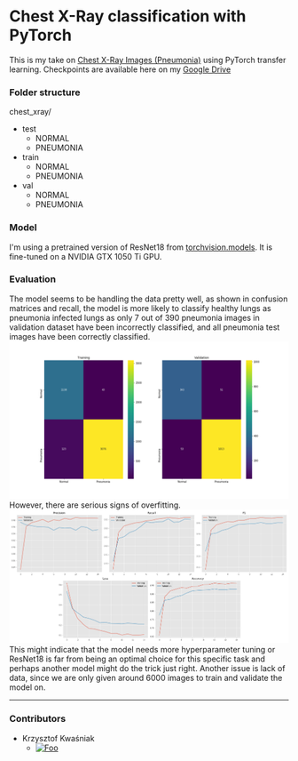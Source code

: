 # Chest X-Ray classification with PyTorch
This is my take on [Chest X-Ray Images (Pneumonia)](https://www.kaggle.com/paultimothymooney/chest-xray-pneumonia) using PyTorch transfer learning.
Checkpoints are available here on my [Google Drive](https://drive.google.com/drive/folders/1rZ8FixPrRzBQi9OX_gAJWXVfXPKyqjLV?usp=sharing)

### Folder structure 
chest_xray/
- test
    - NORMAL
    - PNEUMONIA
- train
    - NORMAL
    - PNEUMONIA
- val
    - NORMAL
    - PNEUMONIA


### Model
I'm using a pretrained version of ResNet18 from [torchvision.models](https://pytorch.org/docs/stable/torchvision/models.html). It is fine-tuned on a NVIDIA GTX 1050 Ti GPU.
### Evaluation  
The model seems to be handling the data pretty well, as shown in confusion matrices and recall, the model is more likely to classify healthy lungs as pneumonia infected lungs as only 7 out of 390 pneumonia images in validation dataset have been incorrectly classified, and all pneumonia test images have been correctly classified.
![confusion matrix](ConfusionMatrix.png)
 However, there are serious signs of overfitting.
![plots](metrics.png)
  This might indicate that the model needs more hyperparameter tuning or ResNet18 is far from being an optimal choice for this specific task and perhaps another model might do the trick just right. Another issue is lack of data, since we are only given around 6000 images to train and validate the model on.

---
### Contributors  
- Krzysztof Kwaśniak 
    - [![Foo](https://i.imgur.com/nQueDcg.png)](https://www.linkedin.com/in/kwasniak-krzysztof/)
